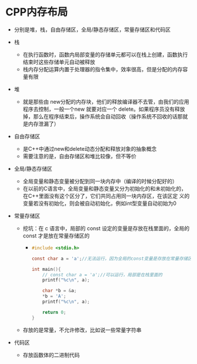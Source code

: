 # CPP内存布局

- 分别是堆，栈，自由存储区，全局/静态存储区，常量存储区和代码区

- 栈

  - 在执行函数时，函数内局部变量的存储单元都可以在栈上创建，函数执行结束时这些存储单元自动被释放
  - 栈内存分配运算内置于处理器的指令集中，效率很高，但是分配的内存容量有限

- 堆

  - 就是那些由 new分配的内存块，他们的释放编译器不去管，由我们的应用程序去控制，一般一个new 就要对应一个 delete。如果程序员没有释放掉，那么在程序结束后，操作系统会自动回收（操作系统不回收的话那就是内存泄漏了）

- 自由存储区

  - 是C++中通过new和delete动态分配和释放对象的抽象概念
  - 需要注意的是，自由存储区和堆比较像，但不等价

- 全局/静态存储区

  - 全局变量和静态变量被分配到同一块内存中（编译的时候分配好的）
  - 在以前的C语言中，全局变量和静态变量又分为初始化的和未初始化的，在C++里面没有这个区分了，它们共同占用同一块内存区，在该区定 义的变量若没有初始化，则会被自动初始化，例如int型变量自动初始为0

- 常量存储区

  - 挖坑：在 c 语言中，局部的 const 设定的变量是存放在栈里面的，全局的 const 才是放在常量存储区的

    - ```c
      #include <stdio.h>
      
      const char a = 'a';//无法运行，因为全局的const变量是存放在常量存储区的
      
      int main(){
          // const char a = 'a';//可以运行，局部是在栈里面的
          printf("%c\n", a);
      
          char *b = &a;
          *b = 'A';
          printf("%c\n", a);
      
          return 0;
      }
      ```

  - 存放的是常量，不允许修改，比如说一些常量字符串

- 代码区

  - 存放函数体的二进制代码
